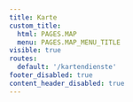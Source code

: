```yaml
---
title: Karte
custom_title:
  html: PAGES.MAP
  menu: PAGES.MAP_MENU_TITLE
visible: true
routes:
  default: '/kartendienste'
footer_disabled: true
content_header_disabled: true
---
```

